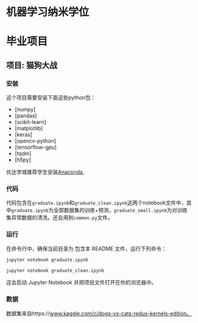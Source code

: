 # 机器学习纳米学位
# 毕业项目
## 项目: 猫狗大战
### 安装

这个项目需要安装下面这些python包：

- [numpy]
- [pandas]
- [scikit-learn]
- [matplotlib]
- [keras]
- [opencv-python]
- [tensorflow-gpu]
- [tqdm]
- [h5py]


优达学城推荐学生安装[Anaconda](https://www.continuum.io/downloads), 

### 代码

代码包含在`graduate.ipynb`和`graduate_clean.ipynb`这两个notebook文件中，其中`graduate.ipynb`为全部数据集的训练+预测，`graduate_small.ipynb`为对训练集异常数据的清洗。还会用到`common.py`文件。


### 运行
在命令行中，确保当前目录为 包含本 README 文件，运行下列命令：

```bash
jupyter notebook graduate.ipynb
```

```bash
jupyter notebook graduate_clean.ipynb
```

​这会启动 Jupyter Notebook 并把项目文件打开在你的浏览器中。

### 数据
数据集来自https://www.kaggle.com/c/dogs-vs-cats-redux-kernels-edition。